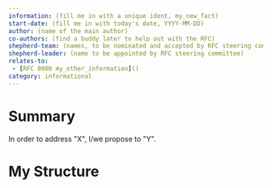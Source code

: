 ```yaml
---
information: (fill me in with a unique ident, my_new_fact)
start-date: (fill me in with today's date, YYYY-MM-DD)
author: (name of the main author)
co-authors: (find a buddy later to help out with the RFC)
shepherd-team: (names, to be nominated and accepted by RFC steering committee)
shepherd-leader: (name to be appointed by RFC steering committee)
relates-to:
 - [RFC 0000 my_other_information]()
category: informational
---
```


<!--
If you are seeking to gather consensus on a fact, or seek general acceptance about
a new information, then use this template.
The fact or information should be sufficiently important to require an RFC process
Some examples are, without being an exhaustive list:

- Start a talk, meetup, or social networking account that will be expected to
  officially “represent nix”
- Document design issues, or recording the decision to _not_ act upon something.
- Proposing an experiment.
- Record high-stake proof-generated insight.
-->

# Summary
[summary]: #summary

<!-- One paragraph to resume this document. -->

In order to address "X", I/we propose to "Y".

# My Structure

<!-- This template does not have a recommended structure, please use your best
judgment for your particular case. -->
